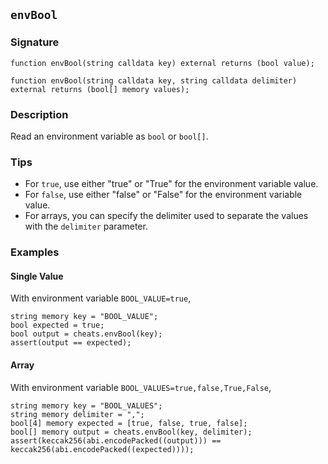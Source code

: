 ## `envBool`

### Signature

```solidity
function envBool(string calldata key) external returns (bool value);
```

```solidity
function envBool(string calldata key, string calldata delimiter) external returns (bool[] memory values);
```

### Description

Read an environment variable as `bool` or `bool[]`.

### Tips

- For `true`, use either "true" or "True" for the environment variable value.
- For `false`, use either "false" or "False" for the environment variable value.
- For arrays, you can specify the delimiter used to separate the values with the `delimiter` parameter.

### Examples

#### Single Value
With environment variable `BOOL_VALUE=true`,
```solidity
string memory key = "BOOL_VALUE";
bool expected = true;
bool output = cheats.envBool(key);
assert(output == expected);
```

#### Array
With environment variable `BOOL_VALUES=true,false,True,False`,
```solidity
string memory key = "BOOL_VALUES";
string memory delimiter = ",";
bool[4] memory expected = [true, false, true, false];
bool[] memory output = cheats.envBool(key, delimiter);
assert(keccak256(abi.encodePacked((output))) == keccak256(abi.encodePacked((expected))));
```

